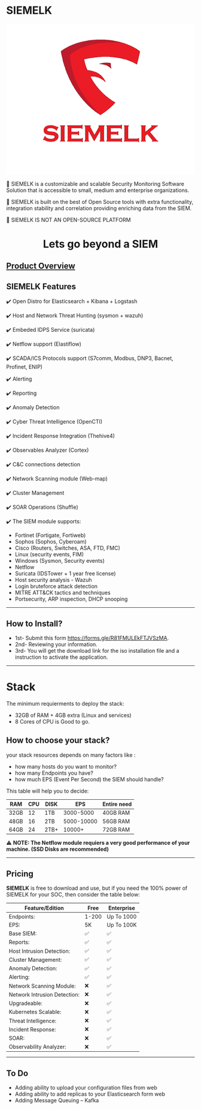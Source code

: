 # SIEMELK

<p align="center">
 <img alt="SIEMELK Logo" src="images/SIEMELK..png">
</p>

📌 SIEMELK is a customizable and scalable Security Monitoring Software Solution that is accessible to small, medium amd enterprise organizations.

📌 SIEMELK is built on the best of Open Source tools with extra functionality, integration stability and correlation providing enriching data from the SIEM.

📌  SIEMELK IS NOT AN OPEN-SOURCE PLATFORM

<h1 align="center">
Lets go beyond a SIEM
</h1>


## [Product Overview](features.md)


## SIEMELK Features
✔️ Open Distro for Elasticsearch + Kibana + Logstash

✔️ Host and Network Threat Hunting (sysmon + wazuh)

✔️ Embeded IDPS Service (suricata)

✔️ Netflow support (Elastiflow)

✔️ SCADA/ICS Protocols support (S7comm, Modbus, DNP3, Bacnet, Profinet, ENIP)

✔️ Alerting

✔️ Reporting

✔️ Anomaly Detection

✔️ Cyber Threat Intelligence (OpenCTI)

✔️ Incident Response Integration (Thehive4)

✔️ Observables Analyzer (Cortex)

✔️ C&C connections detection

✔️ Network Scanning module (Web-map)

✔️ Cluster Management

✔️ SOAR Operations (Shuffle)

✔️ The SIEM module supports:
- Fortinet (Fortigate, Fortiweb)
- Sophos (Sophos, Cyberoam)
- Cisco (Routers, Switches, ASA, FTD, FMC)
- Linux (security events, FIM)
- Windows (Sysmon, Security events)
- Netflow
- Suricata (IDSTower + 1 year free license)
- Host security analysis - Wazuh
- Login bruteforce attack detection
- MITRE ATT&CK tactics and techniques
- Portsecurity, ARP inspection, DHCP snooping

----
## How to Install?
  - 1st- Submit this form https://forms.gle/R81FMULEkFTJVSzMA.
  - 2nd- Reviewing your information.
  - 3rd- You will get the download link for the iso installation file and a instruction to activate the application.

---------

# Stack
The minimum requierments to deploy the stack:

- 32GB of RAM + 4GB extra (Linux and services)
- 8 Cores of CPU is Good to go.

## How to choose your stack?
your stack resources depends on many factors like :
- how many hosts do you want to monitor?
- how many Endpoints you have?
- how much EPS (Event Per Second) the SIEM should handle?

This table will help you to decide:

| RAM     | CPU     |  DISK | EPS| Entire need|
| --------| ------ |-------|----|----|
|32GB|12|1TB|3000-5000| 40GB RAM|
|48GB|16|2TB|5000-10000|56GB RAM|
|64GB|24|2TB+|10000+|72GB RAM|

⚠️ **NOTE: The Netflow module requiers a very good performance of your machine. (SSD Disks are recommended)**

------

## Pricing
**SIEMELK** is free to download and use, but if you need the 100% power of SIEMELK for your SOC, then consider the table below:

|Feature/Edition|Free|Enterprise|
|-------|----|----------|
|Endpoints: |1-200|Up To 1000|
|EPS:|5K|Up To 100K|
|Base SIEM: | ✅| ✅|
|Reports: | ✅| ✅|
|Host Intrusion Detection: | ✅| ✅|
|Cluster Management: | ✅|✅ |
|Anomaly Detection:| ✅| ✅|
|Alerting: |✅ |✅ |
|Network Scanning Module: |❌ | ✅|
|Network Intrusion Detection: |❌ |✅ |
|Upgradeable: | ❌|✅|
|Kubernetes Scalable: |❌ | ✅|
|Threat Intelligence: |❌ | ✅|
|Incident Response: | ❌| ✅|
|SOAR: | ❌| ✅|
|Observability Analyzer: | ❌| ✅|

------

## To Do
- Adding ability to upload your configuration files from web
- Adding ability to add replicas to your Elasticsearch form web
- Adding Message Queuing – Kafka
